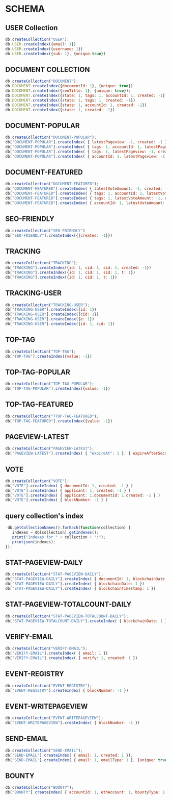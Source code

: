 # SCHEMA

## USER Collection

```javascript
db.createCollection("USER");
db.USER.createIndex({email: 1})
db.USER.createIndex({username: 1})
db.USER.createIndex({sub: 1}, {unique:true})
```

## DOCUMENT COLLECTION

```javascript
db.createCollection("DOCUMENT");
db.DOCUMENT.createIndex({documentId: 1}, {unique: true})
db.DOCUMENT.createIndex({seoTitle: 1}, {unique: true});
db.DOCUMENT.createIndex({state: 1, tags: 1, accountId: 1, created: -1})
db.DOCUMENT.createIndex({state: 1, tags: 1, created: -1})
db.DOCUMENT.createIndex({state: 1, accountId: 1, created: -1})
db.DOCUMENT.createIndex({state: 1, created: -1})
```

## DOCUMENT-POPULAR

```javascript
db.createCollection("DOCUMENT-POPULAR");
db["DOCUMENT-POPULAR"].createIndex( { latestPageview: -1, created: -1 })
db["DOCUMENT-POPULAR"].createIndex( { tags: 1, accountId: 1, latestPageview: -1, created: -1 })
db["DOCUMENT-POPULAR"].createIndex( { tags: 1, latestPageview: -1, created: -1 })
db["DOCUMENT-POPULAR"].createIndex( { accountId: 1, latestPageview: -1, created: -1 })
```

## DOCUMENT-FEATURED

```javascript
db.createCollection("DOCUMENT-FEATURED");
db["DOCUMENT-FEATURED"].createIndex( { latestVoteAmount: -1, created: -1 })
db["DOCUMENT-FEATURED"].createIndex( { tags: 1, accountId: 1, latestVoteAmount: -1, created: -1 })
db["DOCUMENT-FEATURED"].createIndex( { tags: 1, latestVoteAmount: -1, created: -1 })
db["DOCUMENT-FEATURED"].createIndex( { accountId: 1, latestVoteAmount: -1, created: -1 })
```

## SEO-FRIENDLY

```javascript
db.createCollection("SEO-FRIENDLY")
db["SEO-FRIENDLY"].createIndex({{created: -1}})
```


## TRACKING

```javascript
db.createCollection("TRACKING");
db["TRACKING"].createIndex({id: 1, cid: 1, sid: 1, created: -1})
db["TRACKING"].createIndex({id: 1, cid: 1, sid: 1, t: 1})
db["TRACKING"].createIndex({id: 1, cid: 1, t: 1})
```

## TRACKING-USER

```javascript
db.createCollection("TRACKING-USER");
db["TRACKING-USER"].createIndex({id: 1})
db["TRACKING-USER"].createIndex({cid: 1})
db["TRACKING-USER"].createIndex({e: 1})
db["TRACKING-USER"].createIndex({id: 1, cid: 1})
```

## TOP-TAG

```javascript
db.createCollection("TOP-TAG");
db["TOP-TAG"].createIndex({value: -1})
```

## TOP-TAG-POPULAR

```javascript
db.createCollection("TOP-TAG-POPULAR");
db["TOP-TAG-POPULAR"].createIndex({value: -1})
```

## TOP-TAG-FEATURED

```javascript
db.createCollection("TTOP-TAG-FEATURED");
db["TOP-TAG-FEATURED"].createIndex({value: -1})
```

## PAGEVIEW-LATEST

```javascript
db.createCollection("PAGEVIEW-LATEST");
db["PAGEVIEW-LATEST"].createIndex( { "expireAt": 1 }, { expireAfterSeconds: 0 } )
```

## VOTE

```javascript
db.createCollection("VOTE");
db["VOTE"].createIndex( { documentId: 1, created: -1 } )
db["VOTE"].createIndex( { applicant: 1, created: -1 } )
db["VOTE"].createIndex( { applicant: 1,documentId: 1,created: -1 } )
db["VOTE"].createIndex( { blockNumber: -1 } )
```

## query collection's index

```javascript
 db.getCollectionNames().forEach(function(collection) {
   indexes = db[collection].getIndexes();
   print("Indexes for " + collection + ":");
   printjson(indexes);
});
```

## STAT-PAGEVIEW-DAILY

```javascript
db.createCollection("STAT-PAGEVIEW-DAILY");
db["STAT-PAGEVIEW-DAILY"].createIndex( { documentId: 1, blockchainDate: 1 })
db["STAT-PAGEVIEW-DAILY"].createIndex( { blockchainDate: 1 })
db["STAT-PAGEVIEW-DAILY"].createIndex( { blockchainTimestamp: 1 })

```

## STAT-PAGEVIEW-TOTALCOUNT-DAILY

```javascript
db.createCollection("STAT-PAGEVIEW-TOTALCOUNT-DAILY");
db["STAT-PAGEVIEW-TOTALCOUNT-DAILY"].createIndex( { blockchainDate: 1 })

```

## VERIFY-EMAIL

```javascript
db.createCollection("VERIFY-EMAIL");
db["VERIFY-EMAIL"].createIndex( { email: 1 })
db["VERIFY-EMAIL"].createIndex( { verify: 1, created: 1 })

```

## EVENT-REGISTRY

```javascript
db.createCollection("EVENT-REGISTRY");
db["EVENT-REGISTRY"].createIndex( { blockNumber: -1 })
```


## EVENT-WRITEPAGEVIEW

```javascript
db.createCollection("EVENT-WRITEPAGEVIEW");
db["EVENT-WRITEPAGEVIEW"].createIndex( { blockNumber: -1 })
```

## SEND-EMAIL

```javascript
db.createCollection("SEND-EMAIL");
db["SEND-EMAIL"].createIndex( { email: 1, created: 1 });
db["SEND-EMAIL"].createIndex( { email: 1, emailType: 1 }, {unique: true});
```


## BOUNTY

```javascript
db.createCollection("BOUNTY");
db["BOUNTY"].createIndex( { accountId: 1, ethAccount: 1, bountyType: 1, created: -1});
```